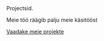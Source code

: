 <section id="projects">
  <div class="ticker-wrap">
    <div class="ticker">
      <div class="ticker__item">Projectsid.</div>
    </div>
  </div>

  <div class="container">

  </div>

<section id="get-in-touch">
  <div class="container">
    <p>Meie töö räägib palju meie käsitööst</p>
    <a class="get-in-touch-link" href="/get">Vaadake meie projekte</a>
  </div>
</section>
